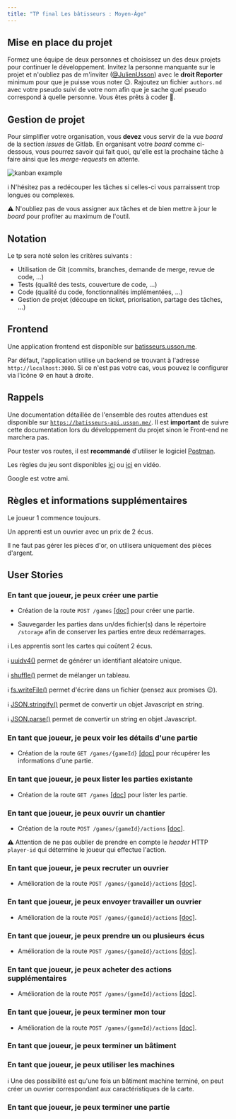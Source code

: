```yaml
---
title: "TP final Les bâtisseurs : Moyen-Âge"
---
```


## Mise en place du projet

Formez une équipe de deux personnes et choisissez un des deux projets pour continuer le développement. Invitez la personne manquante sur le projet et n'oubliez pas de m'inviter ([@JulienUsson](https://gitlab.com/JulienUsson)) avec le **droit Reporter** minimum pour que je puisse vous noter 😉. Rajoutez un fichier `authors.md` avec votre pseudo suivi de votre nom afin que je sache quel pseudo correspond à quelle personne. Vous êtes prêts à coder 🎉.

## Gestion de projet

Pour simplifier votre organisation, vous **devez** vous servir de la vue *board* de la section *issues* de Gitlab. En organisant votre *board* comme ci-dessous, vous pourrez savoir qui fait quoi, qu'elle est la prochaine tâche à faire ainsi que les *merge-requests* en attente.

![kanban example](../kanban.png)

ℹ️ N'hésitez pas a redécouper les tâches si celles-ci vous parraissent trop longues ou complexes.

⚠️ N'oubliez pas de vous assigner aux tâches et de bien mettre à jour le *board* pour profiter au maximum de l'outil.

## Notation

Le tp sera noté selon les critères suivants :

- Utilisation de Git (commits, branches, demande de merge, revue de code, ...)
- Tests (qualité des tests, couverture de code, ...)
- Code (qualité du code, fonctionnalités implémentées, ...)
- Gestion de projet (découpe en ticket, priorisation, partage des tâches, ...)

## Frontend

Une application frontend est disponible sur [batisseurs.usson.me](https://batisseurs.usson.me).

Par défaut, l'application utilise un backend se trouvant à l'adresse `http://localhost:3000`. Si ce n'est pas votre cas, vous pouvez le configurer via l'icône ⚙️ en haut à droite.

## Rappels

Une documentation détaillée de l'ensemble des routes attendues est disponible sur [`https://batisseurs-api.usson.me/`](https://batisseurs-api.usson.me/). Il est **important** de suivre cette documentation lors du développement du projet sinon le Front-end ne marchera pas.


Pour tester vos routes, il est **recommandé** d'utiliser le logiciel [Postman](https://cours.usson.me/annexes/postman/).

Les règles du jeu sont disponibles [ici](../rules.pdf) ou [ici](https://www.youtube.com/watch?v=YINhY-7AXqw) en vidéo.

Google est votre ami.


## Règles et informations supplémentaires

Le joueur 1 commence toujours.

Un apprenti est un ouvrier avec un prix de 2 écus.

Il ne faut pas gérer les pièces d'or, on utilisera uniquement des pièces d'argent.


## User Stories

### En tant que joueur, je peux créer une partie

 * Création de la route `POST /games` [[doc]](https://batisseurs-api.usson.me/#api-Game-createGame) pour créer une partie. 

 * Sauvegarder les parties dans un/des fichier(s) dans le répertoire `/storage` afin de conserver les parties entre deux redémarrages.

ℹ️ Les apprentis sont les cartes qui coûtent 2 écus.

ℹ️ [uuidv4()](https://www.npmjs.com/package/uuid) permet de générer un identifiant aléatoire unique.

ℹ️ [shuffle()](https://lodash.com/docs/4.17.15#shuffle) permet de mélanger un tableau.

ℹ️ [fs.writeFile()](https://nodejs.org/api/fs.html#fs_fs_writefile_file_data_options_callback) permet d'écrire dans un fichier (pensez aux promises 😉).

ℹ️ [JSON.stringify()](https://developer.mozilla.org/fr/docs/Web/JavaScript/Reference/Objets_globaux/JSON/stringify) permet de convertir un objet Javascript en string.

ℹ️ [JSON.parse()](https://developer.mozilla.org/fr/docs/Web/JavaScript/Reference/Objets_globaux/JSON/parse) permet de convertir un string en objet Javascript.

### En tant que joueur, je peux voir les détails d'une partie

 * Création de la route `GET /games/{gameId}` [[doc]](https://batisseurs-api.usson.me/#api-Game-getGame) pour récupérer les informations d'une partie. 

### En tant que joueur, je peux lister les parties existante

 * Création de la route `GET /games` [[doc]](https://batisseurs-api.usson.me/#api-Game-findAllGames) pour lister les partie. 

### En tant que joueur, je peux ouvrir un chantier

 * Création de la route `POST /games/{gameId}/actions` [[doc]](https://batisseurs-api.usson.me/#api-Game-playAction). 

⚠️ Attention de ne pas oublier de prendre en compte le *header* HTTP `player-id` qui détermine le joueur qui effectue l'action.

### En tant que joueur, je peux recruter un ouvrier

 * Amélioration de la route `POST /games/{gameId}/actions` [[doc]](https://batisseurs-api.usson.me/#api-Game-playAction). 

### En tant que joueur, je peux envoyer travailler un ouvrier

 * Amélioration de la route `POST /games/{gameId}/actions` [[doc]](https://batisseurs-api.usson.me/#api-Game-playAction). 

### En tant que joueur, je peux prendre un ou plusieurs écus

 * Amélioration de la route `POST /games/{gameId}/actions` [[doc]](https://batisseurs-api.usson.me/#api-Game-playAction). 

### En tant que joueur, je peux acheter des actions supplémentaires

 * Amélioration de la route `POST /games/{gameId}/actions` [[doc]](https://batisseurs-api.usson.me/#api-Game-playAction). 

### En tant que joueur, je peux terminer mon tour

 * Amélioration de la route `POST /games/{gameId}/actions` [[doc]](https://batisseurs-api.usson.me/#api-Game-playAction). 

### En tant que joueur, je peux terminer un bâtiment

### En tant que joueur, je peux utiliser les machines

ℹ️ Une des possibilité est qu'une fois un bâtiment machine terminé, on peut créer un ouvrier correspondant aux caractéristiques de la carte. 

### En tant que joueur, je peux terminer une partie
